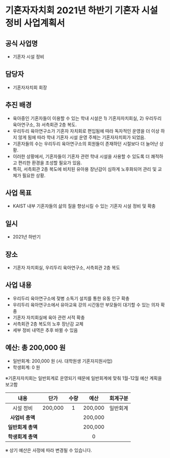 기혼자자치회 2021년 하반기 기혼자 시설 정비 사업계획서
===

## 공식 사업명
- 기혼자 시설 정비

## 담당자
- 기혼자자치회 회장

## 추진 배경
- 육아중인 기혼자들이 이용할 수 있는 학내 시설은 1) 기혼자자치회실, 2) 우리두리 육아연구소, 3) 서측회관 2층 복도.
- 우리두리 육아연구소가 기혼자 자치회로 편입됨에 따라 독자적인 운영을 더 이상 하지 않게 됨에 따라 학내 기혼자 시설 운영 주체는 기혼자자치회가 되었음.
- 기혼자들의 수는 우리두리 육아연구소의 회원들이 존재하던 시절보다 더 늘어난 상황.
- 이러한 상황에서, 기혼자들이 기혼자 관련 학내 시설을 사용할 수 있도록 더 쾌적하고 편리한 환경을 조성할 필요가 있음.
- 특히, 서측회관 2층 복도에 비치된 유아용 장난감이 심하게 노후화되어 관리 및 교체가 필요한 상황.



## 사업 목표
- KAIST 내부 기혼자들의 삶의 질을 향상시킬 수 있는 기혼자 시설 정비 및 확충

## 일시
- 2021년 하반기

## 장소
- 기혼자 자치회실, 우리두리 육아연구소, 서측회관 2층 복도

## 사업 내용
- 우리두리 육아연구소에 젖병 소독기 설치를 통한 유동 인구 확충
- 우리두리 육아연구소에서 유아교육 강의 시간동안 부모들이 대기할 수 있는 의자 확충
- 기혼자 자치회실에 육아 관련 서적 확충
- 서측회관 2층 복도의 노후 장난감 교체
- 세부 정비 내역은 추후 바뀔 수 있음


## 예산: 총 200,000 원
- 일반회계: 200,000 원 (사. 대학원생 기혼자지원사업)
- 학생회계: 0 원 

※기혼자자치회는 일반회계로 운영되기 때문에 일반회계에 맞춰 1월-12월 예산 계획을 보고함

| **내용** | **단가** | **수량** | **예산** | **회계구분** | 
|:---:|:---:|:---:|:---:|:---:| 
|   시설 정비  |   200,000  |   1  |   200,000  |   일반회계  |
| **사업비 총액** |  |  |  200,000| |
| **일반회계 총액** |  |  | 200,000 | |
| **학생회계 총액** |  |  | 0 | |

※ 상기 예산은 사정에 따라 변경될 수 있습니다.

